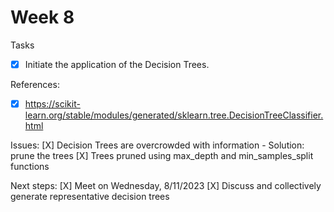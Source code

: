 # Week 8

Tasks
- [X] Initiate the application of the Decision Trees.


References:
- [X] https://scikit-learn.org/stable/modules/generated/sklearn.tree.DecisionTreeClassifier.html

Issues:
 [X] Decision Trees are overcrowded with information - Solution: prune the trees
 [X] Trees pruned using max_depth and min_samples_split functions


Next steps:
 [X] Meet on Wednesday, 8/11/2023
 [X] Discuss and collectively generate representative decision trees
